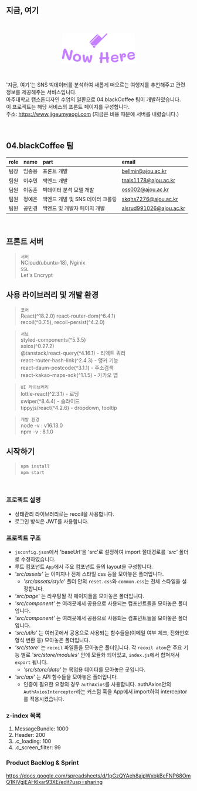## 지금, 여기

<br>
<p align="center"><img src="./src/assets/image/common/logo-primary.svg" alt="now_here" width="200px" /></p>
<br>

'지금, 여기'는 SNS 빅데이터를 분석하여 새롭게 떠오르는 여행지를 추천해주고 관련 정보를 제공해주는 서비스입니다.  
아주대학교 캡스톤디자인 수업의 일환으로 04.blackCoffee 팀이 개발하였습니다.  
이 프로젝트는 해당 서비스의 프론트 페이지를 구성합니다.  
주소: https://www.jigeumyeogi.com (지금은 비용 때문에 서버를 내렸습니다.)  

<br>

## 04.blackCoffee 팀
| role | name | part | email | 
| :--: | :--: | :-- | :-- |
| 팀장 | 임종용 | 프론트 개발 | bellmir@ajou.ac.kr |
| 팀원 | 이수민 | 백엔드 개발 | tnals1178@ajou.ac.kr |
| 팀원 | 이동훈 | 빅데이터 분석 모델 개발 | oss002@ajou.ac.kr |
| 팀원 | 정예은 | 백엔드 개발 및 SNS 데이터 크롤링 | skqhs7276@ajou.ac.kr |
| 팀원 | 공민경 | 백엔드 및 개발자 페이지 개발 | alsrud991026@ajou.ac.kr |

<br>

## 프론트 서버
> `서버`  
> NCloud(ubuntu-18), Nginix  
> `SSL`  
> Let's Encrypt

## 사용 라이브러리 및 개발 환경
> `코어`  
> React(^18.2.0)
> react-router-dom(^6.4.1)  
> recoil(^0.7.5), recoil-persist(^4.2.0)  

> `서브`  
> styled-components(^5.3.5)  
> axios(^0.27.2)  
> @tanstack/react-query(^4.16.1) - 리엑트 쿼리  
> react-router-hash-link(^2.4.3) - 앵커 기능  
> react-daum-postcode(^3.1.1) - 주소검색  
> react-kakao-maps-sdk(^1.1.5) - 카카오 맵  

> `UI 라이브러리`  
> lottie-react(^2.3.1) - 로딩  
> swiper(^8.4.4) - 슬라이드  
> tippyjs/react(^4.2.6) - dropdown, tooltip  

> `개발 환경`  
> node -v : v16.13.0  
> npm -v : 8.1.0  
  
## 시작하기
> `npm install`  
> `npm start`  
  
<br>

### 프로젝트 설명
* 상태관리 라이브러리로는 recoil을 사용합니다.  
* 로그인 방식은 JWT를 사용합니다.  

### 프로젝트 구조
* `jsconfig.json`에서 'baseUrl'을 'src'로 설정하여 import 절대경로를 _'src'_ 폴더로 수정하였습니다.  
* 루트 컴포넌트 `App`에서 주요 컴포넌트 들의 layout을 구성합니다.  
* _'src/assets'_ 는 이미지나 전체 스타일 css 등을 모아놓은 폴더입니다.  
    * _'src/assets/style'_ 폴더 안의 `reset.css`와 `common.css`는 전체 스타일을 설정합니다.  
* _'src/page'_ 는 라우팅될 각 페이지들을 모아놓은 폴더입니다.
* _'src/component'_ 는 여러곳에서 공용으로 사용되는 컴포넌트들을 모아놓은 폴더입니다.
* _'src/component'_ 는 여러곳에서 공용으로 사용되는 컴포넌트들을 모아놓은 폴더입니다.
* _'src/utils'_ 는 여러곳에서 공용으로 사용되는 함수들을(이메일 여부 체크, 전화번호 형식 변환 등) 모아놓은 폴더입니다.  
* _'src/store'_ 는 `recoil` 파일들을 모아놓은 폴더입니다. 각 `recoil atom`은 주요 기능 별로 _'src/store/modules'_ 안에 모듈화 되어있고, `index.js`에서 합쳐저서 `export` 됩니다.  
    * _'src/store/data'_ 는 목업용 데이터를 모아놓은 곳입니다.  
* _'src/api'_ 는 API 함수들을 모아놓은 폴더입니다.  
    * 인증이 필요한 요청의 경우 `authAxios`를 사용합니다. authAxios안의 `AuthAxiosInterceptor`라는 커스텀 훅을 App에서 import하여 interceptor를 적용시켰습니다.  

### z-index 목록
1. MessageBundle: 1000
1. Header: 200
1. .c_loading: 100
1. .c_screen_filter: 99

### Product Backlog & Sprint
https://docs.google.com/spreadsheets/d/1pGzQYAeh8ajpWxbkBeFNP68OmQ1KIVgjEAH6xar93XE/edit?usp=sharing
